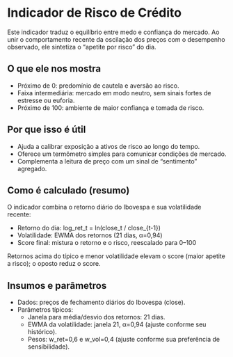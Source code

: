 # Indicador de Risco de Crédito

Este indicador traduz o equilíbrio entre medo e confiança do mercado. Ao unir o comportamento recente da oscilação dos preços com o desempenho observado, ele sintetiza o “apetite por risco” do dia.

## O que ele nos mostra
- Próximo de 0: predomínio de cautela e aversão ao risco.
- Faixa intermediária: mercado em modo neutro, sem sinais fortes de estresse ou euforia.
- Próximo de 100: ambiente de maior confiança e tomada de risco.

## Por que isso é útil
- Ajuda a calibrar exposição a ativos de risco ao longo do tempo.
- Oferece um termômetro simples para comunicar condições de mercado.
- Complementa a leitura de preço com um sinal de “sentimento” agregado.

## Como é calculado (resumo)
O indicador combina o retorno diário do Ibovespa e sua volatilidade recente:

- Retorno do dia: log_ret_t = ln(close_t / close_{t-1})
- Volatilidade: EWMA dos retornos (21 dias, α=0,94)
- Score final: mistura o retorno e o risco, reescalado para 0–100

Retornos acima do típico e menor volatilidade elevam o score (maior apetite a risco); o oposto reduz o score.

## Insumos e parâmetros
- Dados: preços de fechamento diários do Ibovespa (close).
- Parâmetros típicos:
  - Janela para média/desvio dos retornos: 21 dias.
  - EWMA da volatilidade: janela 21, α=0,94 (ajuste conforme seu histórico).
  - Pesos: w_ret=0,6 e w_vol=0,4 (ajuste conforme sua preferência de sensibilidade).
